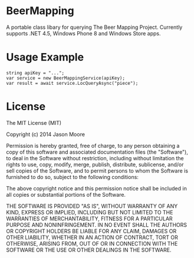 BeerMapping
===========

A portable class libary for querying The Beer Mapping Project.
Currently supports .NET 4.5, Windows Phone 8 and Windows Store apps.


Usage Example
=============

```
string apiKey = "...";
var service = new BeerMappingService(apiKey);
var result = await service.LocQueryAsync("piece");
```

License
=======

The MIT License (MIT)

Copyright (c) 2014 Jason Moore

Permission is hereby granted, free of charge, to any person obtaining a copy
of this software and associated documentation files (the "Software"), to deal
in the Software without restriction, including without limitation the rights
to use, copy, modify, merge, publish, distribute, sublicense, and/or sell
copies of the Software, and to permit persons to whom the Software is
furnished to do so, subject to the following conditions:

The above copyright notice and this permission notice shall be included in
all copies or substantial portions of the Software.

THE SOFTWARE IS PROVIDED "AS IS", WITHOUT WARRANTY OF ANY KIND, EXPRESS OR
IMPLIED, INCLUDING BUT NOT LIMITED TO THE WARRANTIES OF MERCHANTABILITY,
FITNESS FOR A PARTICULAR PURPOSE AND NONINFRINGEMENT. IN NO EVENT SHALL THE
AUTHORS OR COPYRIGHT HOLDERS BE LIABLE FOR ANY CLAIM, DAMAGES OR OTHER
LIABILITY, WHETHER IN AN ACTION OF CONTRACT, TORT OR OTHERWISE, ARISING FROM,
OUT OF OR IN CONNECTION WITH THE SOFTWARE OR THE USE OR OTHER DEALINGS IN
THE SOFTWARE.
